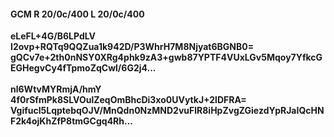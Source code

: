 #### GCM R 20/0c/400 L 20/0c/400
**eLeFL+4G/B6LPdLV**<br/>**I2ovp+RQTq9QQZua1k942D/P3WhrH7M8Njyat6BGNB0=**<br/>**gQCv7e+2th0nNSY0XRg4phk9zA3+gwb87YPTF4VUxLGv5Mqoy7YfkcGEGHegvCy4fTpmoZqCwl/6G2j4...**<br/><br/>
**nl6WtvMYRmjA/hmY**<br/>**4f0rSfmPk8SLVOulZeqOmBhcDi3xo0UVytkJ+2lDFRA=**<br/>**Vgifucl5LqptebqOJV/MnQdn0NzMND2vuFlR8iHpZvgZGiezdYpRJaIQcHNF2k4ojKhZfP8tmGCgq4Rh...**